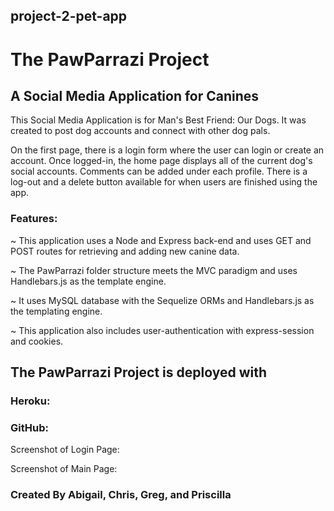 ## project-2-pet-app

# The PawParrazi Project
## A Social Media Application for Canines

This Social Media Application is for Man's Best Friend: Our Dogs. 
It was created to post dog accounts and connect with other dog pals.

On the first page, there is a login form where the user can login or create an account.
Once logged-in, the home page displays all of the current dog's social accounts. 
Comments can be added under each profile.
There is a log-out and a delete button available for when users are finished using the app.


### Features:

~ This application uses a Node and Express back-end and uses GET and POST routes for retrieving and adding new canine data.

~ The PawParrazi folder structure meets the MVC paradigm and uses Handlebars.js as the template engine.

~ It uses MySQL database with the Sequelize ORMs and Handlebars.js as the templating engine.

~ This application also includes user-authentication with express-session and cookies.

## The PawParrazi Project is deployed with
### Heroku:
### GitHub:

Screenshot of Login Page:

Screenshot of Main Page:


### Created By Abigail, Chris, Greg, and Priscilla
